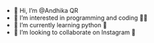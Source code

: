 - 👋 Hi, I’m @Andhika QR
- 👀 I’m interested in programming and coding 👨‍💻
- 🌱 I’m currently learning python 🐍
- 💞️ I’m looking to collaborate on Instagram 📸

<!---
DHIKA-07/DHIKA-07 is a ✨ special ✨ repository because its `README.md` (this file) appears on your GitHub profile.
You can click the Preview link to take a look at your changes.
--->
